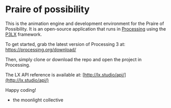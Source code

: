 # Praire of possibility
This is the animation engine and development environment for the Praire of Possibility. It is an open-source application that runs in [Processing](https://processing.org/) using the [P3LX](https://github.com/heronarts/P3LX) framework.

To get started, grab the latest version of Processing 3 at:  https://processing.org/download/

Then, simply clone or download the repo and open the project in Processing. 

The LX API reference is available at: [http://lx.studio/api/](http://lx.studio/api/)

Happy coding!

- the moonlight collective
